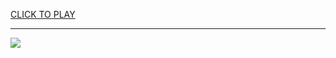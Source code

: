 
<a href="https://premium76.site?title=tycoon_games_unblocked&ref=13M">CLICK TO PLAY</a></h3>
<hr>

<a href="https://premium76.site?title=tycoon_games_unblocked&ref=13M"><img src="https://clearcache.store/games.png"></a>


